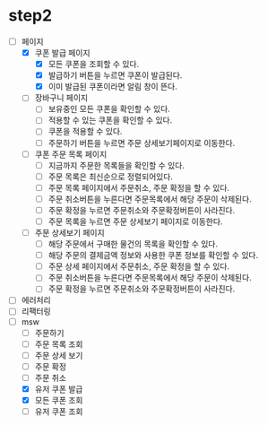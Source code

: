 # step2

- [ ] 페이지
  - [x] 쿠폰 발급 페이지
    - [x] 모든 쿠폰을 조회할 수 있다.
    - [x] 발급하기 버튼을 누르면 쿠폰이 발급된다.
    - [x] 이미 발급된 쿠폰이라면 알림 창이 뜬다.
  - [ ] 장바구니 페이지
    - [ ] 보유중인 모든 쿠폰을 확인할 수 있다.
    - [ ] 적용할 수 있는 쿠폰을 확인할 수 있다.
    - [ ] 쿠폰을 적용할 수 있다.
    - [ ] 주문하기 버튼을 누르면 주문 상세보기페이지로 이동한다.
  - [ ] 쿠폰 주문 목록 페이지
    - [ ] 지금까지 주문한 목록들을 확인할 수 있다.
    - [ ] 주문 목록은 최신순으로 정렬되어있다.
    - [ ] 주문 목록 페이지에서 주문취소, 주문 확정을 할 수 있다.
    - [ ] 주문 취소버튼을 누른다면 주문목록에서 해당 주문이 삭제된다.
    - [ ] 주문 확정을 누르면 주문취소와 주문확정버튼이 사라진다.
    - [ ] 주문 목록을 누르면 주문 상세보기 페이지로 이동한다.
  - [ ] 주문 상세보기 페이지
    - [ ] 해당 주문에서 구매한 물건의 목록을 확인할 수 있다.
    - [ ] 해당 주문의 결제금액 정보와 사용한 쿠폰 정보를 확인할 수 있다.
    - [ ] 주문 상세 페이지에서 주문취소, 주문 확정을 할 수 있다.
    - [ ] 주문 취소버튼을 누른다면 주문목록에서 해당 주문이 삭제된다.
    - [ ] 주문 확정을 누르면 주문취소와 주문확정버튼이 사라진다.
- [ ] 에러처리
- [ ] 리팩터링
- [ ] msw
  - [ ] 주문하기
  - [ ] 주문 목록 조회
  - [ ] 주문 상세 보기
  - [ ] 주문 확정
  - [ ] 주문 취소
  - [x] 유저 쿠폰 발급
  - [x] 모든 쿠폰 조회
  - [ ] 유저 쿠폰 조회
